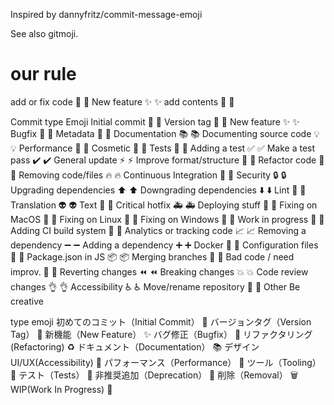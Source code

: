 Inspired by dannyfritz/commit-message-emoji

See also gitmoji.

# our rule

add or fix code 🔨 :hammer:
New feature ✨ :sparkles:
add contents 📝 :pencil:

Commit type Emoji
Initial commit 🎉 :tada:
Version tag 🔖 :bookmark:
New feature ✨ :sparkles:
Bugfix 🐛 :bug:
Metadata 📇 :card_index:
Documentation 📚 :books:
Documenting source code 💡 :bulb:
Performance 🐎 :racehorse:
Cosmetic 💄 :lipstick:
Tests 🚨 :rotating_light:
Adding a test ✅ :white_check_mark:
Make a test pass ✔️ :heavy_check_mark:
General update ⚡ :zap:
Improve format/structure 🎨 :art:
Refactor code 🔨 :hammer:
Removing code/files 🔥 :fire:
Continuous Integration 💚 :green_heart:
Security 🔒 :lock:
Upgrading dependencies ⬆️ :arrow_up:
Downgrading dependencies ⬇️ :arrow_down:
Lint 👕 :shirt:
Translation 👽 :alien:
Text 📝 :pencil:
Critical hotfix 🚑 :ambulance:
Deploying stuff 🚀 :rocket:
Fixing on MacOS 🍎 :apple:
Fixing on Linux 🐧 :penguin:
Fixing on Windows 🏁 :checkered_flag:
Work in progress 🚧 :construction:
Adding CI build system 👷 :construction_worker:
Analytics or tracking code 📈 :chart_with_upwards_trend:
Removing a dependency ➖ :heavy_minus_sign:
Adding a dependency ➕ :heavy_plus_sign:
Docker 🐳 :whale:
Configuration files 🔧 :wrench:
Package.json in JS 📦 :package:
Merging branches 🔀 :twisted_rightwards_arrows:
Bad code / need improv. 💩 :hankey:
Reverting changes ⏪ :rewind:
Breaking changes 💥 :boom:
Code review changes 👌 :ok_hand:
Accessibility ♿ :wheelchair:
Move/rename repository 🚚 :truck:
Other Be creative

type emoji
初めてのコミット（Initial Commit） 🎉
バージョンタグ（Version Tag） 🔖
新機能（New Feature） ✨
バグ修正（Bugfix） 🐛
リファクタリング(Refactoring) ♻️
ドキュメント（Documentation） 📚
デザイン UI/UX(Accessibility) 🎨
パフォーマンス（Performance） 🐎
ツール（Tooling） 🔧
テスト（Tests） 🚨
非推奨追加（Deprecation） 💩
削除（Removal） 🗑️
WIP(Work In Progress) 🚧
